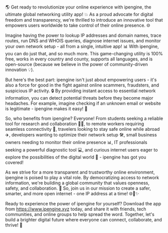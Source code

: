 🌎 Get ready to revolutionize your online experience with ipengine, the ultimate global networking utility app! 💥 As a proud advocate for digital freedom and transparency, we're thrilled to introduce an innovative tool that empowers users worldwide to take control of their online presence. 🌐

Imagine having the power to lookup IP addresses and domain names, trace routes, run DNS and WHOIS queries, diagnose internet issues, and monitor your own network setup - all from a single, intuitive app! 📊 With ipengine, you can do just that, and so much more. This game-changing utility is 100% free, works in every country and county, supports all languages, and is open-source (because we believe in the power of community-driven innovation 💡).

But here's the best part: ipengine isn't just about empowering users - it's also a force for good in the fight against online scammers, fraudsters, and suspicious IP activity. 🔒 By providing instant access to essential network information, you can detect potential threats before they become major headaches. For example, imagine checking if an unknown email or website is legitimate - ipengine makes it easy! 📨

So, who benefits from ipengine? Everyone! From students seeking a reliable tool for research and collaboration 👨‍🎓, to remote workers requiring seamless connectivity 💼, travelers looking to stay safe online while abroad ✈️, developers wanting to optimize their network setup 🛠️, small business owners needing to monitor their online presence 📊, IT professionals seeking a powerful diagnostic tool 💻, and curious internet users eager to explore the possibilities of the digital world 🤔 - ipengine has got you covered!

As we strive for a more transparent and trustworthy online environment, ipengine is poised to play a vital role. By democratizing access to network information, we're building a global community that values openness, safety, and collaboration. 👥 So, join us in our mission to create a safer, smarter, and more open internet - one IP address at a time! 🌐🚀✨

Ready to experience the power of ipengine for yourself? Download the app from https://www.ipengine.xyz today, and share it with friends, tech communities, and online groups to help spread the word. Together, let's build a brighter digital future where everyone can connect, collaborate, and thrive! 🌈